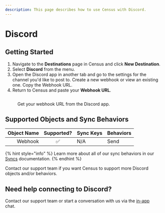 ```yaml
---
description: This page describes how to use Census with Discord.
---
```


# Discord

## Getting Started

1. Navigate to the **Destinations** page in Census and click **New Destination**.
2. Select **Discord** from the menu.
3. Open the Discord app in another tab and go to the settings for the channel you'd like to post to. Create a new webhook or view an existing one. Copy the Webhook URL.
4. Return to Census and paste your **Webhook URL**.

<figure><img src="../.gitbook/assets/discord.png" alt=""><figcaption><p>Get your webhook URL from the Discord app.</p></figcaption></figure>

## Supported Objects and Sync Behaviors <a href="#supported-objects-and-sync-behaviors" id="supported-objects-and-sync-behaviors"></a>

| **Object Name** | **Supported?** | **Sync Keys** | **Behaviors** |
| --------------: | :------------: | ------------- | ------------- |
|         Webhook |        ✅       | N/A           | Send          |

{% hint style="info" %}
Learn more about all of our sync behaviors in our [Syncs](../syncs/overview.md) documentation.
{% endhint %}

Contact our support team if you want Census to support more Discord objects and/or behaviors.

## Need help connecting to Discord?

Contact our support team or start a conversation with us via the [in-app](https://app.getcensus.com) chat.
